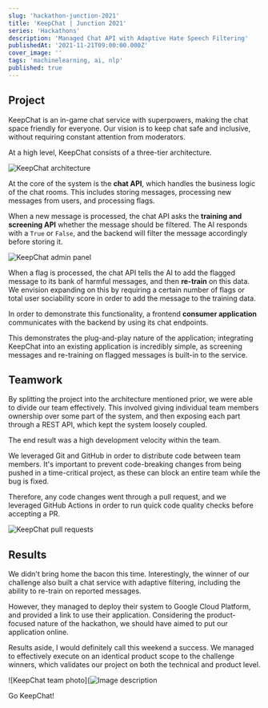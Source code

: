```yaml
---
slug: 'hackathon-junction-2021'
title: 'KeepChat | Junction 2021'
series: 'Hackathons'
description: 'Managed Chat API with Adaptive Hate Speech Filtering'
publishedAt: '2021-11-21T09:00:00.000Z'
cover_image: ''
tags: 'machinelearning, ai, nlp'
published: true
---
```


## Project

KeepChat is an in-game chat service with superpowers, making the chat space friendly for everyone. Our vision is to keep chat safe and inclusive, without requiring constant attention from moderators.

At a high level, KeepChat consists of a three-tier architecture.

![KeepChat architecture](https://dev-to-uploads.s3.amazonaws.com/uploads/articles/snlpvjozcshfgkzuydqy.png)

At the core of the system is the **chat API**, which handles the business logic of the chat rooms. This includes storing messages, processing new messages from users, and processing flags.

When a new message is processed, the chat API asks the **training and screening API** whether the message should be filtered. The AI responds with a `True` or `False`, and the backend will filter the message accordingly before storing it.

![KeepChat admin panel](https://dev-to-uploads.s3.amazonaws.com/uploads/articles/qgnteyb28xdlc6gqv46u.png)

When a flag is processed, the chat API tells the AI to add the flagged message to its bank of harmful messages, and then **re-train** on this data. We envision expanding on this by requiring a certain number of flags or total user sociability score in order to add the message to the training data.

In order to demonstrate this functionality, a frontend **consumer application** communicates with the backend by using its chat endpoints.

This demonstrates the plug-and-play nature of the application; integrating KeepChat into an existing application is incredibly simple, as screening messages and re-training on flagged messages is built-in to the service.

## Teamwork

By splitting the project into the architecture mentioned prior, we were able to divide our team effectively. This involved giving individual team members ownership over some part of the system, and then exposing each part through a REST API, which kept the system loosely coupled.

The end result was a high development velocity within the team.

We leveraged Git and GitHub in order to distribute code between team members. It's important to prevent code-breaking changes from being pushed in a time-critical project, as these can block an entire team while the bug is fixed.

Therefore, any code changes went through a pull request, and we leveraged GitHub Actions in order to run quick code quality checks before accepting a PR.

![KeepChat pull requests](https://dev-to-uploads.s3.amazonaws.com/uploads/articles/31zhb27qs7w73sy5ul55.png)

## Results

We didn't bring home the bacon this time. Interestingly, the winner of our challenge also built a chat service with adaptive filtering, including the ability to re-train on reported messages.

However, they managed to deploy their system to Google Cloud Platform, and provided a link to use their application. Considering the product-focused nature of the hackathon, we should have aimed to put our application online.

Results aside, I would definitely call this weekend a success. We managed to effectively execute on an identical product scope to the challenge winners, which validates our project on both the technical and product level.

![KeepChat team photo](![Image description](https://dev-to-uploads.s3.amazonaws.com/uploads/articles/lhsh40jrvog60wxtg5w4.png)

Go KeepChat!
